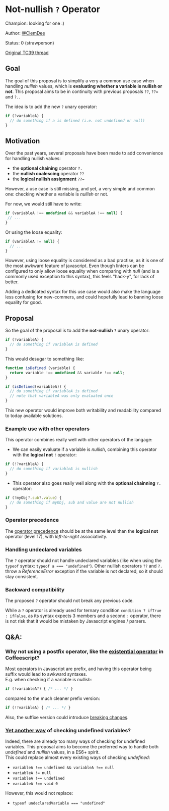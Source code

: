 # Not-nullish `?` Operator

Champion: looking for one :)

Author: [@ClemDee](https://github.com/ClemDee)

Status: 0 (strawperson)

[Original TC39 thread](https://es.discourse.group/t/nullish-unary-operator/657)


## Goal

The goal of this proposal is to simplify a very a common use case when handling _nullish_ values, which is **evaluating whether a variable is nullish or not**. This proposal aims to be in continuity with previous proposals `??`, `??=` and `?.`.

The idea is to add the new `?` unary operator:

```js
if (?variableA) {
  // do something if a is defined (i.e. not undefined or null)
}
```


## Motivation

Over the past years, several proposals have been made to add convenience for handling nullish values:
- the **optional chaining** operator `?.`
- the **nullish coalescing** operator `??`
- the **logical nullish assignment** `??=`

However, a use case is still missing, and yet, a very simple and common one: checking whether a variable is _nullish_ or not.

For now, we would still have to write:

```js
if (variableA !== undefined && variableA !== null) {
 // ...
}
```

Or using the loose equality:

```js
if (variableA != null) {
  // ...
}
```

However, using loose equality is considered as a bad practise, as it is one of the most awkward feature of javascript. Even though linters can be configured to only allow loose equality when comparing with _null_ (and is a commonly used exception to this syntax), this feels "hack-y", for lack of better.

Adding a dedicated syntax for this use case would also make the language less confusing for new-commers, and could hopefully lead to banning loose equality for good.


## Proposal

So the goal of the proposal is to add the **not-nullish** `?` unary operator:

```js
if (?variableA) {
  // do something if variableA is defined
}
```

This would desugar to something like:

```js
function isDefined (variable) {
  return variable !== undefined && variable !== null;
}

if (isDefined(variableA)) {
  // do something if variableA is defined
  // note that variableA was only evaluated once
}
```

This new operator would improve both writability and readability compared to today available solutions.


### Example use with other operators

This operator combines really well with other operators of the langage:

- We can easily evaluate if a variable is _nullish_, combining this operator with the **logical not** `!` operator:

```js
if (!?varibleA) {
  // do something if variableA is nullish
}
```

- This operator also goes really well along with the **optional chainning** `?.` operator:

```js
if (?myObj?.sub?.value) {
  // do something if myObj, sub and value are not nullish
}
```


### Operator precedence

The [operator precedence](https://developer.mozilla.org/en-US/docs/Web/JavaScript/Reference/Operators/Operator_Precedence#Table) should be at the same level than the **logical not** operator (level 17), with _left-to-right_ associativity.

### Handling undeclared variables

The `?` operator should not handle undeclared variables (like when using the `typeof` syntax: `typeof a === "undefined"`).
Other nullish operators `??` and `?.` throw a _ReferenceError_ exception if the variable is not declared, so it should stay consistent.

### Backward compatibility

The proposed `?` operator should not break any previous code.

While a `?` operator is already used for ternary condition `condition ? ifTrue : ifFalse`, as its syntax expects 3 members and a second `:` operator, there is not risk that it would be mistaken by Javascript engines / parsers.


## Q&A:

### Why not using a postfix operator, like the [existential operator](https://coffeescript.org/#existential-operator) in Coffeescript?

Most operators in Javascript are prefix, and having this operator being suffix would lead to awkward syntaxes.  
E.g. when checking if a variable is _nullish_:

```js
if (!variableA?) { /* ... */ }
```

compared to the much cleaner prefix version:

```js
if (!?varibleA) { /* ... */ }
```

Also, the suffixe version could introduce [breaking changes](https://es.discourse.group/t/nullish-unary-operator/657/5).


### [Yet another way](https://stackoverflow.com/questions/3390396/how-can-i-check-for-undefined-in-javascript) of checking undefined variables?

Indeed, there are already too many ways of checking for undefined variables. This proposal aims to become the preferred way to handle both _undefined_ and _nullish_ values, in a ES6+ spirit.  
This could replace almost every existing ways of checking _undefined_: 

- `variableA !== undefined && variableA !== null`
- `variableA != null`
- `variableA !== undefined`
- `variableA !== void 0`

However, this would not replace:
- `typeof undeclaredVariable === "undefined"`

